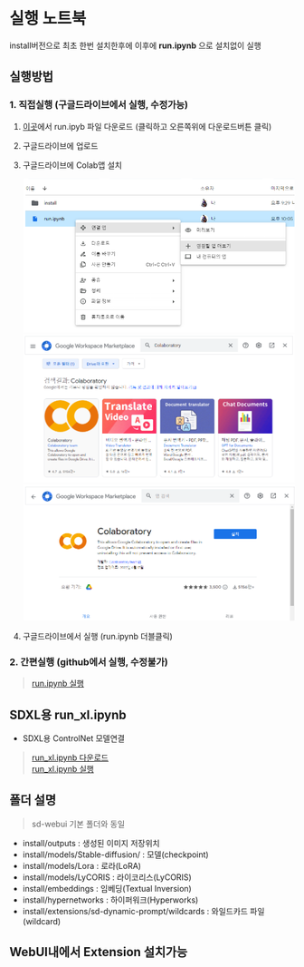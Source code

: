 

# 실행 노트북

install버전으로 최초 한번 설치한후에 이후에 **run.ipynb** 으로 설치없이 실행

## 실행방법

### 1. 직접실행 (구글드라이브에서 실행, 수정가능)

1. [이곳](https://github.com/ninjaneural/webui/blob/master/install/run.ipynb)에서 run.ipyb 파일 다운로드 (클릭하고 오른쪽위에 다운로드버튼 클릭)

2. 구글드라이브에 업로드

3. 구글드라이브에 Colab앱 설치

    <img src="./install/1.png" />

    <img src="./install/2.png" />

    <img src="./install/3.png" />


3. 구글드라이브에서 실행 (run.ipynb 더블클릭)


### 2. 간편실행 (github에서 실행, 수정불가)

> [run.ipynb 실행](https://colab.research.google.com/github/ninjaneural/webui/blob/master/install/run.ipynb)  

## SDXL용 run_xl.ipynb

* SDXL용 ControlNet 모델연결

> [run_xl.ipynb 다운로드](https://github.com/ninjaneural/webui/blob/master/install/run_xl.ipynb)  
> [run_xl.ipynb 실행](https://colab.research.google.com/github/ninjaneural/webui/blob/master/install/run_xl.ipynb)  

## 폴더 설명

> sd-webui 기본 폴더와 동일  

* install/outputs : 생성된 이미지 저장위치
* install/models/Stable-diffusion/ : 모델(checkpoint)
* install/models/Lora : 로라(LoRA)
* install/models/LyCORIS : 라이코리스(LyCORIS)
* install/embeddings : 임베딩(Textual Inversion)
* install/hypernetworks : 하이퍼워크(Hyperworks)
* install/extensions/sd-dynamic-prompt/wildcards : 와일드카드 파일(wildcard)

## WebUI내에서 Extension 설치가능

